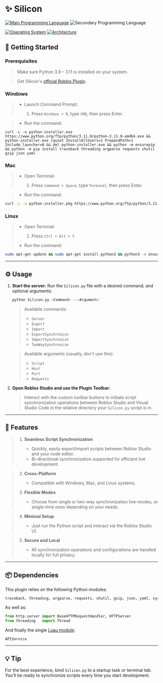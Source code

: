 # ✨ Silicon

[![Main Programming Language](https://img.shields.io/badge/python-3.9%20|%203.10%20|%203.11-0078d7.svg?color=%23fff\&logo=Python\&logoColor=%23fff\&style=for-the-badge)](https://en.wikipedia.org/wiki/Python_%28programming_language%29) ![Secondary Programming Language](https://img.shields.io/badge/luau-0.676-white.svg?logo=lua&logoColor=white&style=for-the-badge)

[![Operating System](https://img.shields.io/badge/platform-Windows%20|%20Mac%20|%20Linux-0078d7.svg?color=%23fff\&logo=Windows\&logoColor=%23fff\&style=for-the-badge)](https://en.wikipedia.org/wiki/Operating_system) [![Architecture](https://img.shields.io/badge/architecture-x86%20|%20x64%20|%20x32-%23fff.svg?color=%23fff\&logo=Aurelia\&logoColor=%23fff\&style=for-the-badge)](https://en.wikipedia.org/wiki/Instruction_set_architecture)

## 🚀 Getting Started

### Prerequisites

> Make sure Python 3.9 – 3.11 is installed on your system.

> Get Silicon's [official Roblox Plugin](https://create.roblox.com/store/asset/130303466729127).

### Windows

> * Launch Command Prompt:
>
>   1. Press `Windows + R`, type `CMD`, then press Enter.

> * Run the command:

```batch
curl -L -o python-installer.exe https://www.python.org/ftp/python/3.11.0/python-3.11.0-amd64.exe && python-installer.exe /quiet InstallAllUsers=1 PrependPath=1 Include_launcher=0 && del python-installer.exe && python -m ensurepip && python -m pip install traceback threading argparse requests shutil gzip json yaml
```

### Mac

> * Open Terminal:
>
>   1. Press `Command + Space`, type `Terminal`, then press Enter.

> * Run the command:

```bash
curl -L -o python-installer.pkg https://www.python.org/ftp/python/3.11.0/python-3.11.0-macos11.pkg && sudo installer -pkg python-installer.pkg -target / && rm python-installer.pkg && python3 -m ensurepip && python3 -m pip install traceback threading argparse requests shutil gzip json yaml
```

### Linux

> * Open Terminal:
>
>   1. Press `Ctrl + Alt + T`.

> * Run the command:

```bash
sudo apt-get update && sudo apt-get install python3 && python3 -m ensurepip && python3 -m pip install traceback threading argparse requests shutil gzip json yaml
```

---

## ⚙️ Usage

1. **Start the server:**
   Run the `Silicon.py` file with a desired command, and optional arguments:

   ```bash
   python Silicon.py <Command> --<Argument>
   ```

   > Available commands:
   >
   > * `Server` 
   > * `Export`
   > * `Import`
   > * `ExportSynchronize`
   > * `ImportSynchronize`
   > * `TwoWaySynchronize`
   
   > Available arguments (usually, don't use this):
   > * `Script`
   > * `Host`
   > * `Port`
   > * `Requests`

2. **Open Roblox Studio and use the Plugin Toolbar:**

   > Interact with the custom toolbar buttons to initiate script synchronization operations between Roblox Studio and Visual Studio Code in the relative directory your `Silicon.py` script is in.

---

## 🧪 Features

> 1. **Seamless Script Synchronization**
>
>    * Quickly, easily export/import scripts between Roblox Studio and your code editor.
>    * Bi-directional synchronization supported for efficient live development.

> 2. **Cross-Platform**
>
>    * Compatible with Windows, Mac, and Linux systems.

> 3. **Flexible Modes**
>
>    * Choose from single or two-way synchronization live-modes, or single-time ones depending on your needs.

> 4. **Minimal Setup**
>
>    * Just run the Python script and interact via the Roblox Studio UI.

> 5. **Secure and Local**
>
>    * All synchronization operations and configurations are handled locally for full privacy.

---

## 📦 Dependencies

This plugin relies on the following Python modules:

```python
traceback, threading, argparse, requests, shutil, gzip, json, yaml, sys, io, os
```

As well as:

```python
from http.server import BaseHTTPRequestHandler, HTTPServer
from threading   import Thread
```

And finally the single [Luau module](https://devforum.roblox.com/t/api-service-v107a-a-utility-modulescript-for-roblox-api-methods/1548433):

```
APIService
```

---

## 💡 Tip

For the best experience, bind `Silicon.py` to a startup task or terminal tab. You’ll be ready to synchronize scripts every time you start development.
